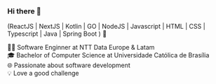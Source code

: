 ### Hi there 👋

(ReactJS | NextJS | Kotlin | GO | NodeJS | Javascript | HTML | CSS | Typescript | Java | Spring Boot ) 🚀

👩‍💻 Software Enginner at NTT Data Europe & Latam<br>
🎓 Bachelor of Computer Science at Universidade Católica de Brasília<br>
🌐 Passionate about software development<br>
💡 Love a good challenge
